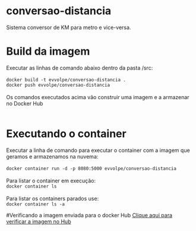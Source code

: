 # conversao-distancia

Sistema conversor de KM para metro e vice-versa.

# Build da imagem

Executar as linhas de comando abaixo dentro da pasta /src: </br></br>
`docker build -t evvolpe/conversao-distancia .`</br>
`docker push evvolpe/conversao-distancia`</br></br>
Os comandos executados acima vão construir uma imagem e a armazenar no Docker Hub </br></br>

# Executando o container

Executar a linha de comando para executar o container com a imagem que geramos e armazenamos na nuvema: </br></br>
`docker container run -d -p 8080:5000 evvolpe/conversao-distancia`</br></br>
Para listar o container em execução: </br>
`docker container ls` </br></br>
Para listar os containers parados use:</br>
`docker container ls -a` </br>

#Verificando a imagem enviada para o docker Hub
[Clique aqui para verificar a imagem no Hub](https://hub.docker.com/repository/docker/evvolpe/conversao-distancia)